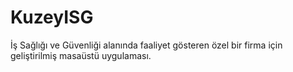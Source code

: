 # KuzeyISG
İş Sağlığı ve Güvenliği alanında faaliyet gösteren özel bir firma için geliştirilmiş  masaüstü uygulaması.
